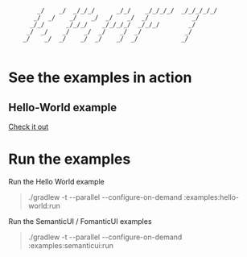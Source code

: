 ```ascii-art
                                                             
        _/    _/  _/_/_/      _/_/    _/_/_/_/  _/_/_/_/_/   
       _/  _/    _/    _/  _/    _/  _/            _/        
      _/_/      _/_/_/    _/_/_/_/  _/_/_/        _/         
     _/  _/    _/    _/  _/    _/  _/            _/          
    _/    _/  _/    _/  _/    _/  _/            _/           
                                                             
```

# See the examples in action

## Hello-World example

[Check it out](./docs/examples/hello-world/index.html)

# Run the examples

Run the Hello World example

> ./gradlew -t --parallel --configure-on-demand :examples:hello-world:run

Run the SemanticUI / FomanticUI examples

> ./gradlew -t --parallel --configure-on-demand :examples:semanticui:run
